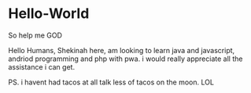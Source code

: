 # Hello-World
So help me GOD

Hello Humans,
 Shekinah here,
 am looking to learn java and javascript, andriod programming and php with pwa.
 i would really appreciate all the assistance i can get.
 
 PS. i havent had tacos at all talk less of tacos on the moon. LOL
